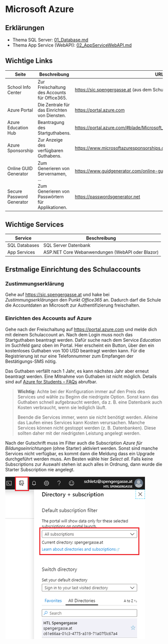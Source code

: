 # Microsoft Azure

## Erklärungen

- Thema SQL Server: [01_Database.md](01_Database.md)
- Thema App Service (WebAPI): [02_AppServiceWebAPI.md](02_AppServiceWebAPI.md)

## Wichtige Links

| Seite        | Beschreibung | URL  |
| ------------ | ------------ | ---- |
| School Info Center        | Zur Freischaltung des Accounts für Office365.  | https://sic.spengergasse.at (aus dem Schulnetz)                                |
| Azure Portal              | Die Zentrale für das Einrichten von Diensten.  | https://portal.azure.com                                                       |
| Azure Education Hub       | Beantragung des Startguthabens.                | https://portal.azure.com/#blade/Microsoft_Azure_Education/EducationMenuBlade   |
| Azure Sponsorship         | Zur Anzeige des verfügbaren Guthabens.         | https://www.microsoftazuresponsorships.com/Balance                             |
| Online GUID Generator     | Zum Generieren von Servernamen, ...           | https://www.guidgenerator.com/online-guid-generator.aspx                       |
| Secure Password Generator | Zum Generieren von Passwörtern für Applikationen. | https://passwordsgenerator.net                                              |

## Wichtige Services

| Service  | Beschreibung  |
| -------  | ------------- |
| SQL Databases | SQL Server Datenbank |
| App Services | ASP.NET Core Webanwendungen (WebAPI oder Blazor) |

## Erstmalige Einrichtung des Schulaccounts

### Zustimmungserklärung

Gehe auf https://sic.spengergasse.at und hake bei *Zustimmungserklärungen* den Punkt *Office365* an.
Dadurch darf die Schule die Accountdaten an Microsoft zur Authentifizierung freischalten.

### Einrichten des Accounts auf Azure

Gehe nach der Freischaltung auf https://portal.azure.com und melde dich mit deinem Schulaccount an.
Nach dem Login muss noch das Startguthaben beantragt werden. Dafür suche nach dem Service *Education*
im Suchfeld ganz oben im Portal. Hier erscheint ein Button, über den ein kostenloses Guthaben von
100 USD beantragt werden kann. Für die Registrierung ist nur eine Telefonnummer zum Empfangen der
Bestätigungs-SMS nötig.

Das Guthaben verfällt nach 1 Jahr, es kann nächstes Jahr aber erneut beantragt werden. Eine Mitnahme
von Guthaben ist nicht möglich. Details sind auf [Azure for Students – FAQs](https://azure.microsoft.com/de-de/free/free-account-students-faq/)
abrufbar.

> **Wichtig:** Achte bei der Konfiguration immer auf den Preis des Services und wähle zu Beginn die
> niedrigste Option. Sonst kann das Guthaben schnell aufgebraucht werden, da z. B. eine Datenbank
> auch Kosten verbraucht, wenn sie lediglich läuft.
>
> Beende die Services immer, wenn sie nicht benötigt werden. Alleine das Laufen
> eines Services kann Kosten verursachen. Manche Services können nicht gestoppt werden (z. B.
> Datenbanken). Diese sollten daher mit der niedrigsten Leistung angelegt werden.

Nach der Gutschrift muss im Filter auch die Subscription *Azure für Bildungseinrichtungen* (ohne
Starter) aktiviert werden. Sonst sind manche Services nicht verfügbar, es kommt dann die Meldung
dass ein Upgrade durchgeführt werden muss. Am Besten wähle hier *Select all*. Falls keine Subscriptions
zur Auswahl stehen ist auch alles in Ordnung, dann wurde die Starter Subscription nie angelegt.

![](azure_subscription.png)